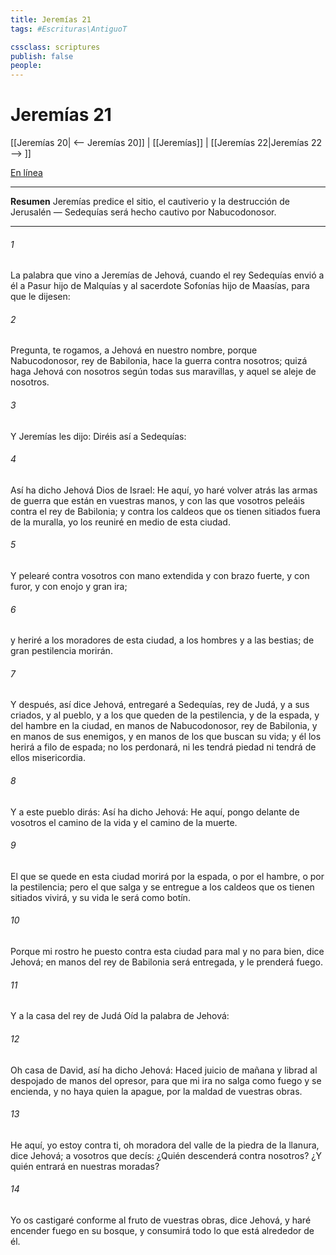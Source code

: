 ```yaml
---
title: Jeremías 21
tags: #Escrituras\AntiguoT

cssclass: scriptures
publish: false
people:
---
```


# Jeremías 21
[[Jeremías 20| <-- Jeremías 20]] | [[Jeremías]] | [[Jeremías 22|Jeremías 22 --> ]]

[En línea](https://churchofjesuschrist.org/study/scriptures/ot/jer/21?lang=spa)

---
__Resumen__
Jeremías predice el sitio, el cautiverio y la destrucción de Jerusalén — Sedequías será hecho cautivo por Nabucodonosor.

---
###### 1 
La palabra que vino a Jeremías de Jehová, cuando el rey Sedequías envió a él a Pasur hijo de Malquías y al sacerdote Sofonías hijo de Maasías, para que le dijesen:

###### 2 
Pregunta, te rogamos, a Jehová en nuestro nombre, porque Nabucodonosor, rey de Babilonia, hace la guerra contra nosotros; quizá haga Jehová con nosotros según todas sus maravillas, y aquel se aleje de nosotros.

###### 3 
Y Jeremías les dijo: Diréis así a Sedequías:

###### 4 
Así ha dicho Jehová Dios de Israel: He aquí, yo haré volver atrás las armas de guerra que están en vuestras manos, y con las que vosotros peleáis contra el rey de Babilonia; y contra los caldeos que os tienen sitiados fuera de la muralla, yo los reuniré en medio de esta ciudad.

###### 5 
Y pelearé contra vosotros con mano extendida y con brazo fuerte, y con furor, y con enojo y gran ira;

###### 6 
y heriré a los moradores de esta ciudad, a los hombres y a las bestias; de gran pestilencia morirán.

###### 7 
Y después, así dice Jehová, entregaré a Sedequías, rey de Judá, y a sus criados, y al pueblo, y a los que queden de la pestilencia, y de la espada, y del hambre en la ciudad, en manos de Nabucodonosor, rey de Babilonia, y en manos de sus enemigos, y en manos de los que buscan su vida; y él los herirá a filo de espada; no los perdonará, ni les tendrá piedad ni tendrá de ellos misericordia.

###### 8 
Y a este pueblo dirás: Así ha dicho Jehová: He aquí, pongo delante de vosotros el camino de la vida y el camino de la muerte.

###### 9 
El que se quede en esta ciudad morirá por la espada, o por el hambre, o por la pestilencia; pero el que salga y se entregue a los caldeos que os tienen sitiados vivirá, y su vida le será como botín.

###### 10 
Porque mi rostro he puesto contra esta ciudad para mal y no para bien, dice Jehová; en manos del rey de Babilonia será entregada, y le prenderá fuego.

###### 11 
Y a la casa del rey de Judá  Oíd la palabra de Jehová:

###### 12 
Oh casa de David, así ha dicho Jehová: Haced juicio de mañana y librad al despojado de manos del opresor, para que mi ira no salga como fuego y se encienda, y no haya quien la apague, por la maldad de vuestras obras.

###### 13 
He aquí, yo estoy contra ti, oh moradora del valle de la piedra de la llanura, dice Jehová; a vosotros que decís: ¿Quién descenderá contra nosotros? ¿Y quién entrará en nuestras moradas?

###### 14 
Yo os castigaré conforme al fruto de vuestras obras, dice Jehová, y haré encender fuego en su bosque, y consumirá todo lo que está alrededor de él.

